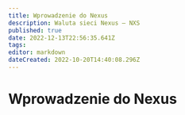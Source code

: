```yaml
---
title: Wprowadzenie do Nexus
description: Waluta sieci Nexus — NXS
published: true
date: 2022-12-13T22:56:35.641Z
tags: 
editor: markdown
dateCreated: 2022-10-20T14:40:08.296Z
---
```


# Wprowadzenie do Nexus